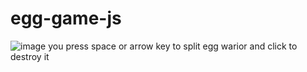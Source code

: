 # egg-game-js
![image](https://user-images.githubusercontent.com/97892253/225362269-19484bfe-5c67-40f1-916b-c820af3275ef.png)
you press space or arrow key to split egg warior and click to destroy it
